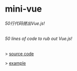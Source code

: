 # mini-vue

###### 50行代码搓出Vue.js!
###### 50 lines of code to rub out Vue.js!

\> [source code](./vue.js)

\> [example](./example.html)